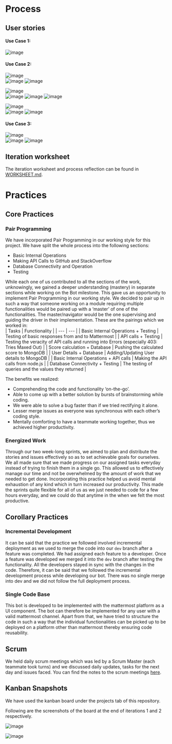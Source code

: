 # Process  

## User stories

#### Use Case 1:

![image](https://media.github.ncsu.edu/user/22609/files/e35ca9a8-0787-4945-acb5-75b2ed72c751)

#### Use Case 2:  

![image](https://media.github.ncsu.edu/user/22609/files/ad65777e-e144-40a3-bc5a-7bbfc4aa52f1)  
![image](https://media.github.ncsu.edu/user/22609/files/668d8522-5b00-4c35-bd91-575d1fed5b7f)
![image](https://media.github.ncsu.edu/user/22609/files/0f4ced68-24ae-41e1-a24b-3f83bdb9326a)

![image](https://media.github.ncsu.edu/user/22609/files/25472002-e17e-42ef-a254-8f2d9045f88c)  
![image](https://media.github.ncsu.edu/user/22609/files/daf5d683-7ce6-4842-bd67-7cda9f362425)
![image](https://media.github.ncsu.edu/user/22609/files/733b905c-6677-4a1a-9ada-b1b6ea957e19)
![image](https://media.github.ncsu.edu/user/22609/files/f1446b0d-10ea-4a7b-8df2-f46deee70047)

![image](https://media.github.ncsu.edu/user/22609/files/84f1f96b-c065-4428-bfeb-5ececfdaa58a)  
![image](https://media.github.ncsu.edu/user/22609/files/40166268-7cbe-48ca-880a-d865caeef476)
![image](https://media.github.ncsu.edu/user/22609/files/e171e7d8-67ae-4152-a565-951a84349be1)

#### Use Case 3:  

![image](https://media.github.ncsu.edu/user/22609/files/e55681a5-fbef-440f-87a3-df0123e24008)  
![image](https://media.github.ncsu.edu/user/22609/files/7531fab9-07e0-465a-a68e-a87e6c15306d) 
![image](https://media.github.ncsu.edu/user/22609/files/04c2bdaf-a716-47d0-b7c4-fef794dd0ebd)

## Iteration worksheet

The iteration worksheet and process reflection can be found in [WORKSHEET.md](https://github.ncsu.edu/csc510-s2022/CSC510-25/blob/master/WORKSHEET.md).

# Practices  

## Core Practices
### Pair Programming
We have incorporated Pair Programming in our working style for this project. We have split the whole process into the following sections:
- Basic Internal Operations
- Making API Calls to GitHub and StackOverflow
- Database Connectivity and Operation
- Testing

While each one of us contributed to all the sections of the work, unknowingly, we gained a deeper understanding (mastery) in separate sections while working on the Bot milestone. 
This gave us an opportunity to implement Pair Programming in our working style. 
We decided to pair up in such a way that someone working on a module requiring multiple functionalities would be paired up with a ‘master’ of one of the functionalities. 
The master/navigator would be the one supervising and guiding the driver in their implementation.
These are the pairings which we worked in:  
| Tasks | Functionality |
| --- | --- |
| Basic Internal Operations + Testing | Testing of basic responses from and to Mattermost |
| API calls + Testing | Testing the veracity of API calls and running into Errors (especially 403: Tries Maxed Out) |
| Score calculation + Database | Pushing the calculated score to MongoDB |
| User Details + Database | Adding/Updating User details to MongoDB |
| Basic Internal Operations + API calls | Making the API calls from node.js |
| Database Connectivity + Testing | The testing of queries and the values they returned |

The benefits we realized:
- Comprehending the code and functionality ‘on-the-go’.
- Able to come up with a better solution by bursts of brainstorming while coding.
- We were able to solve a bug faster than if we tried rectifying it alone.
- Lesser merge issues as everyone was synchronous with each other’s coding style.
- Mentally comforting to have a teammate working together, thus we achieved higher productivity.

### Energized Work 
Through our two week-long sprints, we aimed to plan and distribute the stories and issues effectively so as to set achievable goals for ourselves. We all made sure that we made progress on our assigned tasks everyday instead of trying to finish them in a single go. This allowed us to effectively manage our time and not be overwhelmed by the amount of work that we needed to get done. Incorporating this practice helped us avoid mental exhaustion of any kind which in turn increased our productivity. This made the sprints quite flexible for all of us as we just needed to code for a few hours everyday, and we could do that anytime in the when we felt the most productive. 

## Corollary Practices
### Incremental Development
It can be said that the practice we followed involved incremental deployment as we used to merge the code into our `dev` branch after a feature was completed. We had assigned each feature to a developer. Once a feature was developed we merged it into the `dev` branch after testing the functionality. All the developers stayed in sync with the changes in the code. Therefore, it can be said that we followed the incremental development process while developing our bot. There was no single merge into dev and we did not follow the full deployment process.

### Single Code Base
This bot is developed to be implemented with the mattermost platform as a UI component. The bot can therefore be implemented for any user with a valid mattermost channel. Apart from that, we have tried to structure the code in such a way that the individual functionalities can be picked up to be deployed on a platform other than mattermost thereby ensuring code reusability.

## Scrum
We held daily scrum meetings which was led by a Scrum Master (each teammate took turns) and we discussed daily updates, tasks for the next day and issues faced. You can find the notes to the
scrum meetings [here](https://github.ncsu.edu/csc510-s2022/CSC510-25/blob/master/scrumMeetings.md).

## Kanban Snapshots

We have used the kanban board under the projects tab of this repository.

Following are the screenshots of the board at the end of iterations 1 and 2 respectively.  

![image](https://media.github.ncsu.edu/user/22609/files/7f98f7ce-89d2-4856-88cc-29d7b369f63c)  

![image](https://media.github.ncsu.edu/user/22609/files/feb04890-4283-4fda-9a9e-b3e2aacc6abd)
